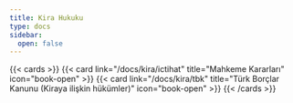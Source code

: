 ```yaml
---
title: Kira Hukuku
type: docs
sidebar:
  open: false
---
```


{{< cards >}}
{{< card link="/docs/kira/ictihat" title="Mahkeme Kararları" icon="book-open" >}}
{{< card link="/docs/kira/tbk" title="Türk Borçlar Kanunu
(Kiraya ilişkin hükümler)" icon="book-open" >}}
{{< /cards >}}
